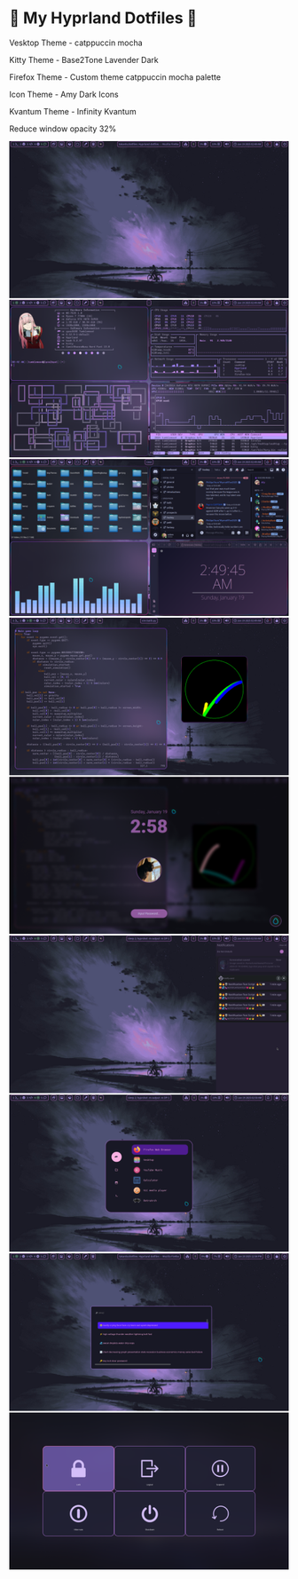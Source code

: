 # 🌟 My Hyprland Dotfiles 🌟

Vesktop Theme - catppuccin mocha

Kitty Theme - Base2Tone Lavender Dark

Firefox Theme - Custom theme catppuccin mocha palette 

Icon Theme - Amy Dark Icons

Kvantum Theme - Infinity Kvantum

Reduce window opacity 32%


![App Screenshot](.config/assets/1.png)
![App Screenshot](.config/assets/2.png)
![App Screenshot](.config/assets/3.png)
![App Screenshot](.config/assets/4.png)
![App Screenshot](.config/assets/9.png)
![App Screenshot](.config/assets/1noti.png)
![App Screenshot](.config/assets/6.png)
![App Screenshot](.config/assets/em.png)
![App Screenshot](.config/assets/wlogout.png)
